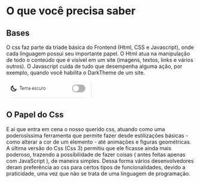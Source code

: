 # O que você precisa saber

## Bases

O css faz parte da tríade básica do Frontend (Html, CSS e Javascript), onde cada linguagem possui seu importante papel. O Html atua
na manipulação de todo o conteúdo que é visível em um site (imagens, textos, links e vários outros). O Javascript cuida de tudo que desempenha alguma ação, por exemplo, quando você habilita o DarkTheme de um site.


![toggle](../img/dark-toggle.gif)


## O Papel do Css

E ai que entra em cena o nosso querido css, atuando como uma poderosíssima ferramenta que permite fazer desde estilizações básicas - como alterar a cor
de um elemento - até animações e figuras geométricas. A última versão do Css (Css 3) permitiu que ele ficasse ainda mais poderoso, trazendo a possibilidade de fazer coisas  ( antes feitas apenas com JavaScript ), de maneira simples. Dessa forma vários desenvolvedores deram preferência ao css para certos tipos de funcionalidades, devido a praticidade, uma vez que não se trata de uma linguagem de programação.

 


